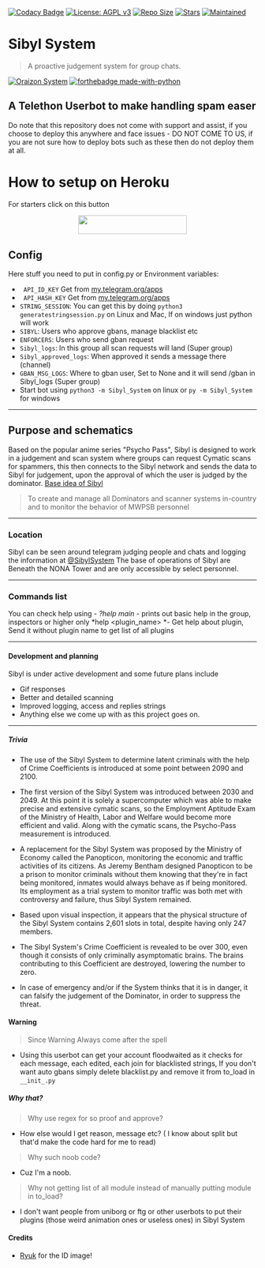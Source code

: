 [![Codacy Badge](https://api.codacy.com/project/badge/Grade/441b48966e9f4b58a643d7c4cee8ba66)](https://app.codacy.com/gh/AnimeKaizoku/SibylSystem?utm_source=github.com&utm_medium=referral&utm_content=AnimeKaizoku/SibylSystem&utm_campaign=Badge_Grade_Dashboard)
[![License: AGPL v3](https://img.shields.io/badge/License-AGPL%20v3-blue.svg)](https://www.gnu.org/licenses/agpl-3.0)
[![Repo Size](https://img.shields.io/github/repo-size/AnimeKaizoku/SibylSystem)](https://github.com/AnimeKaizoku/SibylSystem "Sibyl System")
[![Stars](https://img.shields.io/github/stars/AnimeKaizoku/SibylSystem?style=social)](https://github.com/AnimeKaizoku/SibylSystem "Sibyl System")
[![Maintained](https://img.shields.io/badge/Maintained-Yes-brightgreen)](https://github.com/AnimeKaizoku/SibylSystem "Sibyl System")

# Sibyl System
> A proactive judgement system for group chats.

[![Oraizon System](https://vignette.wikia.nocookie.net/psychopass/images/7/72/Sibyl_System.png/revision/latest?cb=20141029202159 "Sibyl System")](https://github.com/AnimeKaizoku/SibylSystem "Sibyl System")
[![forthebadge made-with-python](http://ForTheBadge.com/images/badges/made-with-python.svg)](https://www.python.org/)

## A Telethon Userbot to make handling spam easer

Do note that this repository does not come with support and assist, if you choose to deploy this anywhere and face issues - DO NOT COME TO US, if you are not sure how to deploy bots such as these then do not deploy them at all.

# How to setup on Heroku 

For starters click on this button 

<p align="center"><a href="https://heroku.com/deploy?template=https://github.com/Gameralpha/justtry.git"> <img src="https://img.shields.io/badge/Deploy%20To%20Heroku-Green?style=for-the-badge&logo=heroku" width="220" height="38.45"/></a></p>


## Config
Here stuff you need to put in config.py or Environment variables:
- ` API_ID_KEY` Get from [my.telegram.org/apps](https://my.telegram.org/apps)
- ` API_HASH_KEY` Get from [my.telegram.org/apps](https://my.telegram.org/apps)
- `STRING_SESSION`:  You can get this by doing `python3 generatestringsession.py` on Linux and Mac, If on windows just python will work
- ` SIBYL `: Users who approve gbans, manage blacklist etc
- ` ENFORCERS `: Users who send gban request
- ` Sibyl_logs `: In this group all scan requests will land (Super group)
- ` Sibyl_approved_logs `: When approved it sends a message there (channel)
- ` GBAN_MSG_LOGS `: Where to gban user, Set to None and it will send /gban in Sibyl_logs (Super group)
- Start bot using `python3 -m Sibyl_System` on linux or `py -m Sibyl_System` for windows
------------

## Purpose and schematics

Based on the popular anime series "Psycho Pass", Sibyl is designed to work in a judgement and scan system where groups can request Cymatic scans for spammers, this then connects to the Sibyl network and sends the data to Sibyl for judgement, upon the approval of which the user is judged by the dominator. [Base idea of Sibyl](https://psychopass.fandom.com/wiki/Sibyl_System "Base idea of Sibyl")

> To create and manage all Dominators and scanner systems in-country and to monitor the behavior of MWPSB personnel

------------

### Location

Sibyl can be seen around telegram judging people and chats and logging the information at [@SibylSystem](http://t.me/SibylSystem "@SibylSystem")
The base of operations of Sibyl are Beneath the NONA Tower and are only accessible by select personnel.

------------

### Commands list
You can check help using -
    *?help main* - prints out basic help in the group, inspectors or higher only
    *help <plugin_name> *- Get help about plugin, Send it without plugin name to get list of all plugins

------------

#### Development and planning

Sibyl is under active development and some future plans include
- Gif responses
- Better and detailed scanning
- Improved logging, access and replies strings
- Anything else we come up with as this project goes on.

------------

##### Trivia
- The use of the Sibyl System to determine latent criminals with the help of Crime Coefficients is introduced at some point between 2090 and 2100.
- The first version of the Sibyl System was introduced between 2030 and 2049. At this point it is solely a supercomputer which was able to make precise and extensive cymatic scans, so the Employment Aptitude Exam of the Ministry of Health, Labor and Welfare would become more efficient and valid. Along with the cymatic scans, the Psycho-Pass measurement is introduced.

- A replacement for the Sibyl System was proposed by the Ministry of Economy called the Panopticon, monitoring the economic and traffic activities of its citizens. As Jeremy Bentham designed Panopticon to be a prison to monitor criminals without them knowing that they're in fact being monitored, inmates would always behave as if being monitored. Its employment as a trial system to monitor traffic was both met with controversy and failure, thus Sibyl System remained.

- Based upon visual inspection, it appears that the physical structure of the Sibyl System contains 2,601 slots in total, despite having only 247 members.

- The Sibyl System's Crime Coefficient is revealed to be over 300, even though it consists of only criminally asymptomatic brains. The brains contributing to this Coefficient are destroyed, lowering the number to zero.

- In case of emergency and/or if the System thinks that it is in danger, it can falsify the judgement of the Dominator, in order to suppress the threat.

#### Warning
> Since Warning Always come after the spell
- Using this userbot can get your account floodwaited as it checks for each message, each edited, each join for blacklisted strings, If you don't want auto gbans simply delete blacklist.py and remove it from to_load in `__init_.py`

##### Why that?

>Why use regex for so proof and approve?
- How else would I get reason, message etc? ( I know about split but that'd make the code hard for me to read)

>Why such noob code?
- Cuz I'm a noob.

>Why not getting list of all module instead of manually putting module in to_load?
- I don't want people from uniborg or ftg or other userbots to put their plugins (those weird animation ones or useless ones) in Sibyl System 
 
#### Credits

- [Ryuk](https://github.com/ultroi) for the ID image!
